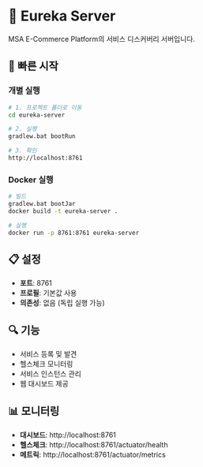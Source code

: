 # 🎯 Eureka Server

MSA E-Commerce Platform의 서비스 디스커버리 서버입니다.

## 🚀 빠른 시작

### 개별 실행
```bash
# 1. 프로젝트 폴더로 이동
cd eureka-server

# 2. 실행
gradlew.bat bootRun

# 3. 확인
http://localhost:8761
```

### Docker 실행
```bash
# 빌드
gradlew.bat bootJar
docker build -t eureka-server .

# 실행
docker run -p 8761:8761 eureka-server
```

## 📋 설정

- **포트**: 8761
- **프로필**: 기본값 사용
- **의존성**: 없음 (독립 실행 가능)

## 🔍 기능

- 서비스 등록 및 발견
- 헬스체크 모니터링
- 서비스 인스턴스 관리
- 웹 대시보드 제공

## 📊 모니터링

- **대시보드**: http://localhost:8761
- **헬스체크**: http://localhost:8761/actuator/health
- **메트릭**: http://localhost:8761/actuator/metrics
